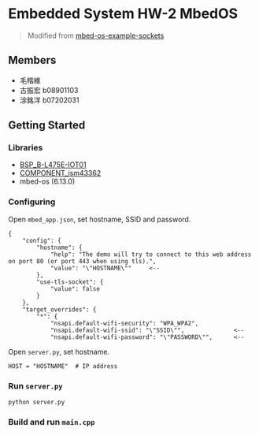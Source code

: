 # Embedded System HW-2 MbedOS

> Modified from [mbed-os-example-sockets](https://github.com/ARMmbed/mbed-os-example-sockets)

## Members

- 毛楷維
- 古振宏 b08901103
- 涂銘洋 b07202031

## Getting Started

### Libraries

- [BSP_B-L475E-IOT01](https://os.mbed.com/teams/ST/code/BSP_B-L475E-IOT01/)
- [COMPONENT_ism43362](https://github.com/ARMmbed/wifi-ism43362/)
- mbed-os (6.13.0)

### Configuring

Open `mbed_app.json`, set hostname, SSID and password.

```
{
    "config": {
        "hostname": {
            "help": "The demo will try to connect to this web address on port 80 (or port 443 when using tls).",
            "value": "\"HOSTNAME\""     <--
        },
        "use-tls-socket": {
            "value": false
        }
    },
    "target_overrides": {
        "*": {
            "nsapi.default-wifi-security": "WPA_WPA2",
            "nsapi.default-wifi-ssid": "\"SSID\"",              <--
            "nsapi.default-wifi-password": "\"PASSWORD\"",      <--
```

Open `server.py`, set hostname.

```
HOST = "HOSTNAME"  # IP address
```

### Run `server.py`

```
python server.py
```

### Build and run `main.cpp`
